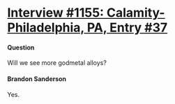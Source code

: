 # [Interview #1155: Calamity-Philadelphia, PA, Entry #37](https://www.theoryland.com/intvmain.php?i=1155#37)

#### Question

Will we see more godmetal alloys?

#### Brandon Sanderson

Yes.

